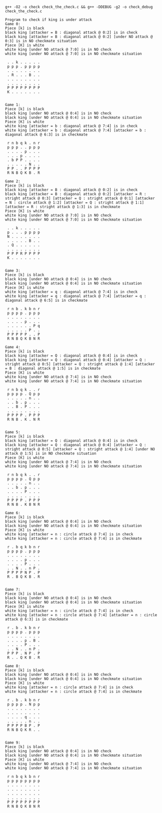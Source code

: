     g++ -O2 -o check check_the_check.c && g++ -DDEBUG -g2 -o check_debug check_the_check.c

    Program to check if king is under attack
    Game 0: 
    Piece [k] is black
    black king [attacker = B : diagonal attack @ 0:2] is in check
    black king [attacker = B : diagonal attack @ 0:2] [under NO attack @ 0:3] is in NO checkmate situation
    Piece [K] is white
    white king [under NO attack @ 7:0] is in NO check
    white king [under NO attack @ 7:0] is in NO checkmate situation
    
     . . k . . . . .
     p p p . p p p p
     . . . . . . . .
     . R . . . B . .
     . . . . . . . .
     . . . . . . . .
     P P P P P P P P
     K . . . . . . .
    
    
    Game 1: 
    Piece [k] is black
    black king [under NO attack @ 0:4] is in NO check
    black king [under NO attack @ 0:4] is in NO checkmate situation
    Piece [K] is white
    white king [attacker = b : diagonal attack @ 7:4] is in check
    white king [attacker = b : diagonal attack @ 7:4] [attacker = b : diagonal attack @ 6:3] is in checkmate
    
     r n b q k . n r
     p p p . . p p p
     . . . . p . . .
     . . . p . . . .
     . b P P . . . .
     . . . . . N . .
     P P . . P P P P
     R N B Q K B . R
    
    Game 2: 
    Piece [k] is black
    black king [attacker = B : diagonal attack @ 0:2] is in check
    black king [attacker = B : diagonal attack @ 0:2] [attacker = R : stright attack @ 0:3] [attacker = Q : stright attack @ 0:1] [attacker = N : circle attack @ 1:2] [attacker = Q : stright attack @ 1:1] [attacker = R : stright attack @ 1:3] is in checkmate
    Piece [K] is white
    white king [under NO attack @ 7:0] is in NO check
    white king [under NO attack @ 7:0] is in NO checkmate situation
    
     . . k . . . . .
     p . . . p p p p
     N . . . . . . .
     . . . . . B . .
     . Q . . . . . .
     . . . . . . . .
     P P P R P P P P
     K . . . . . . .
    
    
    Game 3: 
    Piece [k] is black
    black king [under NO attack @ 0:4] is in NO check
    black king [under NO attack @ 0:4] is in NO checkmate situation
    Piece [K] is white
    white king [attacker = q : diagonal attack @ 7:4] is in check
    white king [attacker = q : diagonal attack @ 7:4] [attacker = q : diagonal attack @ 6:5] is in checkmate
    
     r n b . k b n r
     p p p p . p p p
     . . . . . . . .
     . . . . p . . .
     . . . . . . P q
     . . . . . P . .
     P P P P P . . P
     R N B Q K B N R
    
    Game 4: 
    Piece [k] is black
    black king [attacker = Q : diagonal attack @ 0:4] is in check
    black king [attacker = Q : diagonal attack @ 0:4] [attacker = Q : stright attack @ 0:5] [attacker = Q : stright attack @ 1:4] [attacker = B : diagonal attack @ 1:5] is in checkmate
    Piece [K] is white
    white king [under NO attack @ 7:4] is in NO check
    white king [under NO attack @ 7:4] is in NO checkmate situation
    
     r n b q k . . r
     p p p p . Q p p
     . . . . . n . .
     . . b . p . . .
     . . B . P . . .
     . . . . . . . .
     P P P P . P P P
     R N B . K . N R
    
    
    Game 5: 
    Piece [k] is black
    black king [attacker = Q : diagonal attack @ 0:4] is in check
    black king [attacker = Q : diagonal attack @ 0:4] [attacker = Q : stright attack @ 0:5] [attacker = Q : stright attack @ 1:4] [under NO attack @ 1:5] is in NO checkmate situation
    Piece [K] is white
    white king [under NO attack @ 7:4] is in NO check
    white king [under NO attack @ 7:4] is in NO checkmate situation
    
     r n b q k . . r
     p p p p . Q p p
     . . . . . n . .
     . . b . p . . .
     . . . . P . . .
     . . . . . . . .
     P P P P . P P P
     R N B . K B N R
     
    Game 6: 
    Piece [k] is black
    black king [under NO attack @ 0:4] is in NO check
    black king [under NO attack @ 0:4] is in NO checkmate situation
    Piece [K] is white
    white king [attacker = n : circle attack @ 7:4] is in check
    white king [attacker = n : circle attack @ 7:4] is in checkmate
    
     r . b q k b n r
     p p p p . p p p
     . . . . . . . .
     . . . . p . . .
     . . . . P . . .
     . . N . . n P .
     P P P P N P . P
     R . B Q K B . R
    
    
    Game 7: 
    Piece [k] is black
    black king [under NO attack @ 0:4] is in NO check
    black king [under NO attack @ 0:4] is in NO checkmate situation
    Piece [K] is white
    white king [attacker = n : circle attack @ 7:4] is in check
    white king [attacker = n : circle attack @ 7:4] [attacker = n : circle attack @ 6:3] is in checkmate
    
     r . b . k b n r
     p p p p . p p p
     . . . . . . . .
     . . . . p . B .
     . . . . P . . .
     . . N . . n P .
     P P P . N P . P
     R . . Q K B . R
     
    Game 8: 
    Piece [k] is black
    black king [under NO attack @ 0:4] is in NO check
    black king [under NO attack @ 0:4] is in NO checkmate situation
    Piece [K] is white
    white king [attacker = n : circle attack @ 7:4] is in check
    white king [attacker = n : circle attack @ 7:4] is in checkmate
    
     r . b . k b n r
     p p p p . N p p
     . . . . . . . .
     . . . . . . . .
     . . . . q . . .
     . . . . . n . .
     P P P P B P . P
     R N B Q K R . .
    
    
    Game 9: 
    Piece [k] is black
    black king [under NO attack @ 0:4] is in NO check
    black king [under NO attack @ 0:4] is in NO checkmate situation
    Piece [K] is white
    white king [under NO attack @ 7:4] is in NO check
    white king [under NO attack @ 7:4] is in NO checkmate situation
    
     r n b q k b n r
     p p p p p p p p
     . . . . . . . .
     . . . . . . . .
     . . . . . . . .
     . . . . . . . .
     P P P P P P P P
     R N B Q K B N R

